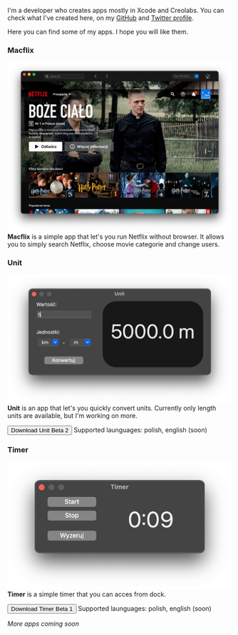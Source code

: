 I'm a developer who creates apps mostly in Xcode and Creolabs. You can check what I've created here, on my [GitHub](https://github.com/wiktorwojcik112) and [Twitter profile](https://twitter.com/WiktorW2). 

Here you can find some of my apps. I hope you will like them.

### Macflix
![Macflix](Macflix.png)
**Macflix** is a simple app that let's you run Netflix without browser. It allows you to simply search Netflix, choose movie categorie and change users.

### Unit
![Unit](Unit.png)
**Unit** is an app that let's you quickly convert units. Currently only length units are available, but I'm working on more.

<INPUT TYPE="button" VALUE="Download Unit Beta 2" onClick="self.location.href=('https://github.com/wiktorwojcik112/Unit/releases/download/beta/Unit.app.zip')">
Supported launguages: polish, english (soon)
  
### Timer
![Timer](Timer.png)
**Timer** is a simple timer that you can acces from dock.
  
<INPUT TYPE="button" VALUE="Download Timer Beta 1" onClick="self.location.href=('https://github.com/wiktorwojcik112/Timer/releases/download/beta/Timer.dmg')">
  Supported launguages: polish, english (soon)
  
  
_More apps coming soon_
